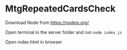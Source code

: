 # MtgRepeatedCardsCheck
Download Node from https://nodejs.org/

Open terminal in the server folder and run `node index.js`

Open index.html in browser
